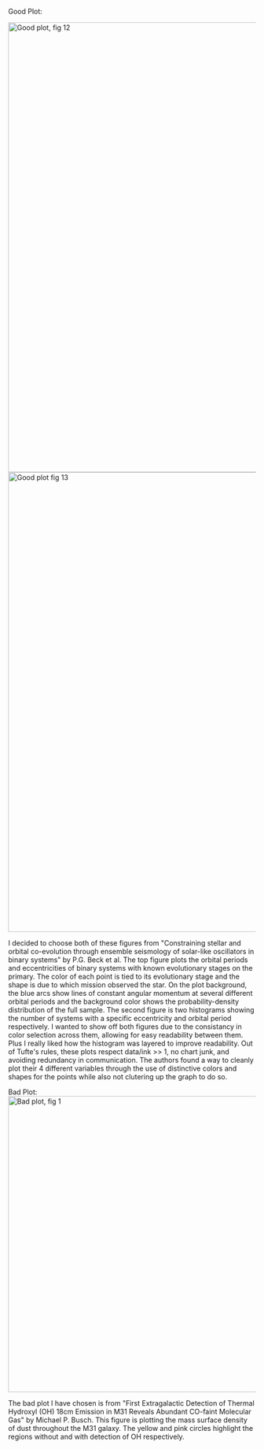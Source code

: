Good Plot:

<img width="915" alt="Good plot, fig 12" src="https://github.com/szsavery/DSPS_SSavery/assets/143891445/b687f0a9-2a48-4a79-a2c5-da8b3c963e6d">
<img width="935" alt="Good plot fig 13" src="https://github.com/szsavery/DSPS_SSavery/assets/143891445/f059add5-d9b5-4895-b02c-b42fc4d65009">

I decided to choose both of these figures from "Constraining stellar and orbital co-evolution through ensemble seismology of solar-like oscillators in binary systems" by P.G. Beck et al. The top figure plots the orbital periods and eccentricities of binary systems with known evolutionary stages on the primary. The color of each point is tied to its evolutionary stage and the shape is due to which mission observed the star. On the plot background, the blue arcs show lines of constant angular momentum at several different orbital periods and the background color shows the probability-density distribution of the full sample. The second figure is two histograms showing the number of systems with a specific eccentricity and orbital period respectively. I wanted to show off both figures due to the consistancy in color selection across them, allowing for easy readability between them. Plus I really liked how the histogram was layered to improve readability. Out of Tufte's rules, these plots respect data/ink >> 1, no chart junk, and avoiding redundancy in communication. The authors found a way to cleanly plot their 4 different variables through the use of distinctive colors and shapes for the points while also not clutering up the graph to do so.



Bad Plot:
<img width="602" alt="Bad plot, fig 1" src="https://github.com/szsavery/DSPS_SSavery/assets/143891445/40bfe31c-c325-4484-b481-1ab9c59b7ee8">

The bad plot I have chosen is from "First Extragalactic Detection of Thermal Hydroxyl (OH) 18cm Emission in M31 Reveals Abundant CO-faint Molecular Gas" by Michael P. Busch. This figure is plotting the mass surface density of dust throughout the M31 galaxy. The yellow and pink circles highlight the regions without and with detection of OH respectively.

